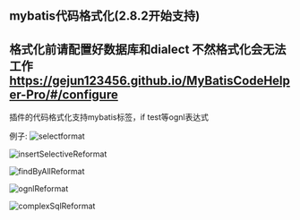 ## mybatis代码格式化(2.8.2开始支持)

## 格式化前请配置好数据库和dialect 不然格式化会无法工作 https://gejun123456.github.io/MyBatisCodeHelper-Pro/#/configure


插件的代码格式化支持mybatis标签，if test等ognl表达式

例子:
![selectformat](https://images.brucege.com/selectformat.gif)

![insertSelectiveReformat](https://images.brucege.com/insertSelectiveReformat.gif)

![findByAllReformat](https://images.brucege.com/findByAllReformat.gif)

![ognlReformat](https://images.brucege.com/ognlReformat.gif)


![complexSqlReformat](https://images.brucege.com/complexSqlReformat.gif)
